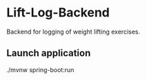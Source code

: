 # Lift-Log-Backend
Backend for logging of weight lifting exercises.

## Launch application
./mvnw spring-boot:run
